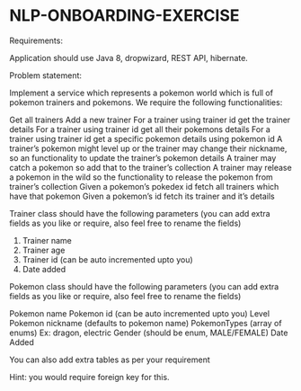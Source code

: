 # NLP-ONBOARDING-EXERCISE


Requirements:

Application should use Java 8, dropwizard, REST API, hibernate.

Problem statement:


Implement a service which represents a pokemon world which is full of pokemon trainers and pokemons. We require the following functionalities:

Get all trainers
Add a new trainer
For a trainer using trainer id get the trainer details
For a trainer using trainer id get all their pokemons details
For a trainer using trainer id get a specific pokemon details using pokemon id
A trainer’s pokemon might level up or the trainer may change their nickname, so an functionality to update the trainer’s pokemon details
A trainer may catch a pokemon so add that to the trainer’s collection
A trainer may release a pokemon in the wild so the functionality to release the pokemon from trainer’s collection
Given a pokemon’s pokedex id fetch all trainers which have that pokemon
Given a pokemon’s id fetch its trainer and it’s details




Trainer class should have the following parameters (you can add extra fields as you like or require, also feel free to rename the fields) 
1. Trainer name
2. Trainer age
3. Trainer id (can be auto incremented upto you)
4. Date added





Pokemon class should have the following parameters (you can add extra fields as you like or require, also feel free to rename the fields) 


Pokemon name
Pokemon id (can be auto incremented upto you)
Level
Pokemon nickname (defaults to pokemon name)
PokemonTypes (array of enums) Ex: dragon, electric
Gender (should be enum, MALE/FEMALE)
Date Added


You can also add extra tables as per your requirement

Hint: you would require foreign key for this.

